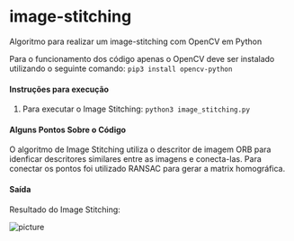 # image-stitching

Algoritmo para realizar um image-stitching com OpenCV em Python

Para o funcionamento dos código apenas o OpenCV deve ser instalado utilizando o seguinte comando: ``pip3 install opencv-python``

#### Instruções para execução

1. Para executar o Image Stitching: ``python3 image_stitching.py``

#### Alguns Pontos Sobre o Código
 
 O algoritmo de Image Stitching utiliza o descritor de imagem ORB para idenficar descritores similares entre as imagens e conecta-las. Para conectar os pontos foi utilizado RANSAC para gerar a matrix homográfica.

#### Saída

 Resultado do Image Stitching:
 
 ![picture](titchedImage.png)